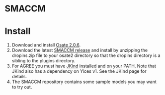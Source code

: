 SMACCM
======

Install
=====
1. Download and install [Osate 2.0.6](http://www.aadl.info/aadl/osate/stable/).
2. Download the latest [SMACCM release](https://github.com/smaccm/smaccm/releases) and install by unzipping the dropins.zip file to your osate2 directory so that the dropins directory is a sibling to the plugins directory.
3. For AGREE you must have [JKind](https://github.com/agacek/jkind/) installed and on your PATH. Note that JKind also has a dependency on Yices v1. See the JKind page for details.
4. The SMACCM repository contains some sample models you may want to try out.

